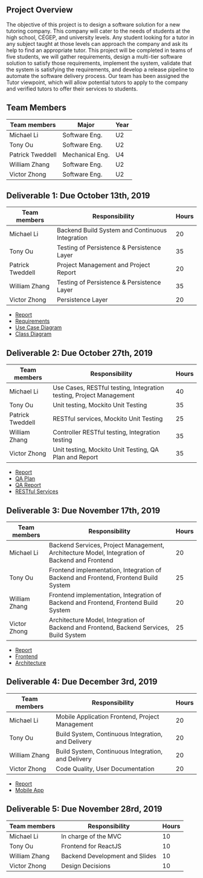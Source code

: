 ﻿## Project Overview
The objective of this project is to design a software solution for a new tutoring company. This company will cater to the needs of students at the high school, CÉGEP, and university levels. Any student looking for a tutor in any subject taught at those levels can approach the company and ask its help to find an appropriate tutor. This project will be completed in teams of five students, we will gather requirements, design a multi-tier software solution to satisfy those requirements, implement the system, validate that the system is satisfying the requirements, and develop a release pipeline to automate the software delivery process. Our team has been assigned the Tutor viewpoint, which will allow potential tutors to apply to the company and verified tutors to offer their services to students.

## Team Members
|  Team members   |	     Major     |Year|
|-----------------|----------------|----|
|    Michael Li   |  Software Eng. | U2 |
|    Tony Ou      |  Software Eng. | U2 |
| Patrick Tweddell| Mechanical Eng.| U4 |
|  William Zhang  |  Software Eng. | U2 |
|  Victor Zhong   |  Software Eng. | U2 |

## Deliverable 1: Due October 13th, 2019
|  Team members   |	     Responsibility     | Hours|
|-----------------|-------------------------|------|
|    Michael Li   | Backend Build System and Continuous Integration  | 20 |
|    Tony Ou      | Testing of Persistence & Persistence Layer  | 35 |
| Patrick Tweddell| Project Management and Project Report  | 20 |
|  William Zhang  | Testing of Persistence & Persistence Layer  | 35 |
|  Victor Zhong   |  Persistence Layer  | 20 |

   * [Report](https://github.com/McGill-ECSE321-Fall2019/project-group-5/wiki/Report-(Sprint-1))
   * [Requirements](https://github.com/McGill-ECSE321-Fall2019/project-group-5/wiki/Requirements)
   * [Use Case Diagram](https://github.com/McGill-ECSE321-Fall2019/project-group-5/wiki/Use-Case-Diagram)
   * [Class Diagram](https://github.com/McGill-ECSE321-Fall2019/project-group-5/wiki/Class-Diagram)

## Deliverable 2: Due October 27th, 2019
|  Team members   |	     Responsibility     | Hours|
|-----------------|-------------------------|------|
|    Michael Li   | Use Cases, RESTful testing, Integration testing, Project Management  | 40 |
|    Tony Ou      | Unit testing, Mockito Unit Testing | 35 |
| Patrick Tweddell| RESTful services, Mockito Unit Testing  | 25 |
|  William Zhang  | Controller RESTful testing, Integration testing | 35 |
|  Victor Zhong   | Unit testing, Mockito Unit Testing, QA Plan and Report | 35 |

   * [Report](https://github.com/McGill-ECSE321-Fall2019/project-group-5/wiki/Report-(Sprint-2))
   * [QA Plan](https://github.com/McGill-ECSE321-Fall2019/project-group-5/wiki/software-qa-plan)
   * [QA Report](https://github.com/McGill-ECSE321-Fall2019/project-group-5/wiki/QA-Report)
   * [RESTful Services](https://github.com/McGill-ECSE321-Fall2019/project-group-5/wiki/RESTful-Services)
   
## Deliverable 3: Due November 17th, 2019
|  Team members   |	     Responsibility     | Hours|
|-----------------|-------------------------|------|
|    Michael Li   | Backend Services, Project Management, Architecture Model, Integration of Backend and Frontend  | 20 |
|    Tony Ou      | Frontend implementation, Integration of Backend and Frontend, Frontend Build System | 25 |
|  William Zhang  | Frontend implementation, Integration of Backend and Frontend, Frontend Build System | 20 |
|  Victor Zhong   | Architecture Model, Integration of Backend and Frontend, Backend Services, Build System  | 25 |

* [Report](https://github.com/McGill-ECSE321-Fall2019/project-group-5/wiki/Report-(Sprint-3))
* [Frontend](https://github.com/McGill-ECSE321-Fall2019/project-group-5/wiki/Frontend)
* [Architecture](https://github.com/McGill-ECSE321-Fall2019/project-group-5/wiki/Architecture)

## Deliverable 4: Due December 3rd, 2019
|  Team members   |	     Responsibility     | Hours|
|-----------------|-------------------------|------|
|    Michael Li   | Mobile Application Frontend, Project Management | 20 |
|    Tony Ou      | Build System, Continuous Integration, and Delivery | 20 |
|  William Zhang  | Build System, Continuous Integration, and Delivery | 20 |
|  Victor Zhong   | Code Quality, User Documentation | 20 |
* [Report](https://github.com/McGill-ECSE321-Fall2019/project-group-5/wiki/Report-(Sprint-4))
* [Mobile App](https://github.com/McGill-ECSE321-Fall2019/project-group-5/wiki/Mobile-Application)

## Deliverable 5: Due November 28rd, 2019
|  Team members   |	     Responsibility     | Hours|
|-----------------|-------------------------|------|
|    Michael Li   | In charge of the MVC | 10 |
|    Tony Ou      | Frontend for ReactJS | 10 |
|  William Zhang  | Backend Development and Slides | 10 |
|  Victor Zhong   | Design Decisions | 10 |

